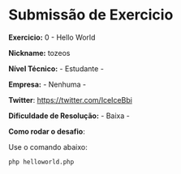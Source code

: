 # Submissão de Exercicio

**Exercicio:** 0 - Hello World

**Nickname:** tozeos

**Nível Técnico:** - Estudante -

**Empresa:** - Nenhuma -

**Twitter**: https://twitter.com/IceIceBbi

**Dificuldade de Resolução:** - Baixa -

**Como rodar o desafio**:

Use o comando abaixo:

```bash
php helloworld.php
```
